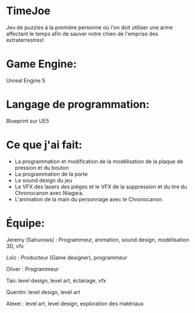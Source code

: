 # TimeJoe
Jeu de puzzles à la première personne où l'on doit utiliser une arme affectant le temps afin de sauver notre chien de l'emprise des extraterrestres!

# Game Engine:
Unreal Engine 5

# Langage de programmation:
Blueprint sur UE5

# Ce que j'ai fait:
- La programmation et modification de la modélisation de la plaque de pression et du bouton
- La programmation de la porte
- Le sound design du jeu
- Le VFX des lasers des pièges et le VFX de la suppression et du tire du Chronocanon avec Niagara.
- L'animation de la main du personnage avec le Chronocanon.

# Équipe:
Jeremy (Sahurows) : Programmeur, animation, sound design, modélisation 3D, vfx

Loïc : Producteur (Game designer), programmeur

Oliver : Programmeur

Tao: level design, level art, éclairage, vfx

Quentin: level design, level art

Alexei : level art, level design, exploration des matériaux
